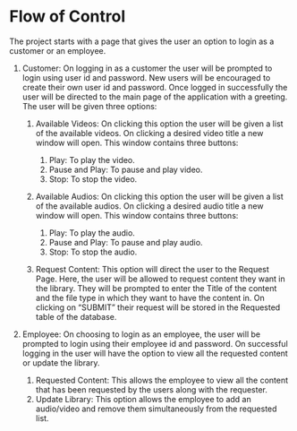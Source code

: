 # Flow of Control

The project starts with a page that gives the user an option to login as a customer or an employee.

1. Customer: On logging in as a customer the user will be prompted to login using user id and password. New users will be encouraged to create their own user id and password. Once logged in successfully the user will be directed to the main page of the application with a greeting. The user will be given three options:
      1. Available Videos: On clicking this option the user will be given a list of the available videos. On clicking a desired video title a new window will open. This window contains three buttons:
          1. Play: To play the video.
          2. Pause and Play: To pause and play video.
          3. Stop: To stop the video.

      2. Available Audios: On clicking this option the user will be given a list of the available audios. On clicking a desired audio title a new window will open. This window contains three buttons:
          1. Play: To play the audio.
          2. Pause and Play: To pause and play audio.
          3. Stop: To stop the audio.

      3. Request Content: This option will direct the user to the Request Page. Here, the user will be allowed to request content they want in the library. They will be prompted to enter the Title of the content and the file type in which they want to have the content in. On clicking on “SUBMIT” their request will be stored in the Requested table of the database.

2. Employee: On choosing to login as an employee, the user will be prompted to login using their employee id and password. On successful logging in the user will have the option to view all the requested content or update the library.
      1. Requested Content: This allows the employee to view all the content that has been requested by the users along with the requester.
      2. Update Library: This option allows the employee to add an audio/video and remove them simultaneously from the requested list. 
